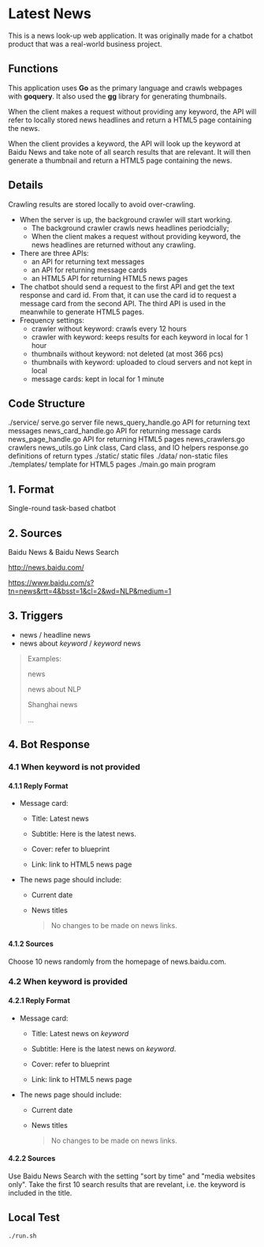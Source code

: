 # Latest News
This is a news look-up web application. It was originally made for a chatbot product that was a real-world business project.

## Functions

This application uses **Go** as the primary language and crawls webpages with **goquery**. It also used the **gg** library for generating thumbnails.

When the client makes a request without providing any keyword, the API will refer to locally stored news headlines and return a HTML5 page containing the news.

When the client provides a keyword, the API will look up the keyword at Baidu News and take note of all search results that are relevant. It will then generate a thumbnail and return a HTML5 page containing the news.

## Details

Crawling results are stored locally to avoid over-crawling.

- When the server is up, the background crawler will start working.
  - The background crawler crawls news headlines periodcially;
  - When the client makes a request without providing keyword, the news headlines are returned without any crawling.
- There are three APIs:
  - an API for returning text messages
  - an API for returning message cards
  - an HTML5 API for returning HTML5 news pages
- The chatbot should send a request to the first API and get the text response and card id. From that, it can use the card id to request a message card from the second API. The third API is used in the meanwhile to generate HTML5 pages.
- Frequency settings:
  - crawler without keyword: crawls every 12 hours
  - crawler with keyword: keeps results for each keyword in local for 1 hour
  - thumbnails without keyword: not deleted (at most 366 pcs)
  - thumbnails with keyword: uploaded to cloud servers and not kept in local
  - message cards: kept in local for 1 minute

## Code Structure

./service/
  serve.go                        server file
  news_query_handle.go            API for returning text messages
  news_card_handle.go             API for returning message cards
  news_page_handle.go             API for returning HTML5 pages
  news_crawlers.go                crawlers
  news_utils.go                   Link class, Card class, and IO helpers
  response.go                     definitions of return types
./static/                         static files
./data/                           non-static files
./templates/                      template for HTML5 pages
./main.go                         main program

## 1. Format 

Single-round task-based chatbot

## 2. Sources

Baidu News & Baidu News Search

http://news.baidu.com/

https://www.baidu.com/s?tn=news&rtt=4&bsst=1&cl=2&wd=NLP&medium=1

## 3. Triggers

- news / headline news
- news about *keyword* / *keyword* news

> Examples:
>
> news
>
> news about NLP
>
> Shanghai news
>
> ...

## 4. Bot Response

### 4.1 When keyword is not provided

#### 4.1.1 Reply Format

- Message card:

  - Title: Latest news

  - Subtitle: Here is the latest news.

  - Cover: refer to blueprint

  - Link: link to HTML5 news page

- The news page should include:

  - Current date

  - News titles

    > No changes to be made on news links.

#### 4.1.2 Sources

Choose 10 news randomly from the homepage of news.baidu.com.

### 4.2 When keyword is provided

#### 4.2.1 Reply Format

- Message card:

  - Title: Latest news on *keyword*

  - Subtitle: Here is the latest news on *keyword*.

  - Cover: refer to blueprint

  - Link: link to HTML5 news page

- The news page should include:

  - Current date
  
  - News titles

    > No changes to be made on news links.

#### 4.2.2 Sources

Use Baidu News Search with the setting "sort by time" and "media websites only". Take the first 10 search results that are revelant, i.e. the keyword is included in the title.

## Local Test

```bash
./run.sh
```
